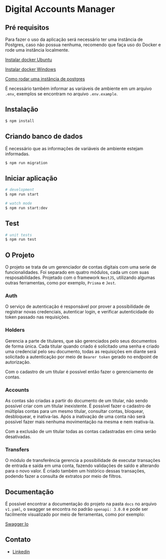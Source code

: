 # Digital Accounts Manager

## Pré requisitos

Para fazer o uso da aplicação será necessário ter uma instância de Postgres, caso não possua nenhuma, recomendo que faça uso do Docker e rode uma instância localmente.

[Instalar docker Ubuntu](https://docs.docker.com/engine/install/ubuntu/)

[Instalar docker Windows](https://docs.docker.com/desktop/install/windows-install/)

[Como rodar uma instância de postgres](https://www.code4it.dev/blog/run-postgresql-with-docker/)

É necessário também informar as variáveis de ambiente em um arquivo `.env`, exemplos se encontram no arquivo `.env.example`.

## Instalação

```bash
$ npm install
```

## Criando banco de dados

É necessário que as informações de variáveis de ambiente estejam informadas.

```bash
$ npm run migration
```

## Iniciar aplicação

```bash
# development
$ npm run start

# watch mode
$ npm run start:dev
```

## Test

```bash
# unit tests
$ npm run test
```

## O Projeto

O projeto se trata de um gerenciador de contas digitais com uma serie de funcionalidades. Foi separado em quatro módulos, cada um com suas resposabilidades.
Projetado com o framework `NestJS`, utilizando algumas outras ferramentas, como por exemplo, `Prisma` e `Jest`.

### Auth

O serviço de autenticação é responsável por prover a possibilidade de registrar novas credenciais, autenticar login, e verificar autenticidade do token passado nas requisições.

### Holders

Gerencia a parte de titulares, que são gerenciados pelo seus documentos de forma única. Cada titular quando criado é solicitado uma senha e criado uma credencial pelo seu documento, todas as requisições em diante será solicitado a autenticação por meio de `Bearer token` gerado no endpoint de autorização.

Com o cadastro de um titular é possível então fazer o gerenciamento de contas.

### Accounts

As contas são criadas a partir do documento de um titular, não sendo possível criar com um titular inexistente. É possível fazer o cadastro de múltiplas contas para um mesmo titular, consultar contas, bloquear, desbloquear, e inativa-las. Após a inativação de uma conta não será possível fazer mais nenhuma movimentação na mesma e nem reativa-la.

Com a exclusão de um titular todas as contas cadastradas em cima serão desativadas.

### Transfers

O módulo de transferência gerencia a possibilidade de executar transações de entrada e saída em uma conta, fazendo validações de saldo e alterando para o novo valor.
É criado também um histórico dessas transações, podendo fazer a consulta de extratos por meio de filtros.

## Documentação

É possível encontrar a documentação do projeto na pasta `docs` no arquivo `v1.yaml`, o swagger se encontra no padrão `openapi: 3.0.0` e pode ser facilmente visualizado por meio de ferramentas, como por exemplo:

[Swagger Io](https://editor.swagger.io)

## Contato

- [Linkedin](https://www.linkedin.com/in/brunognovaes/)


